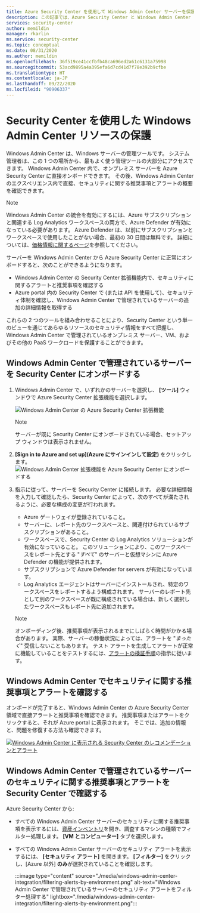 ```yaml
---
title: Azure Security Center を使用して Windows Admin Center サーバーを保護する方法
description: この記事では、Azure Security Center と Windows Admin Center を統合する方法について説明します
services: security-center
author: memildin
manager: rkarlin
ms.service: security-center
ms.topic: conceptual
ms.date: 08/31/2020
ms.author: memildin
ms.openlocfilehash: 36f519ce41ccfbfb48ca696ed2a61c6131a75998
ms.sourcegitcommit: 53acd9895a4a395efa6d7cd41d7f78e392b9cfbe
ms.translationtype: HT
ms.contentlocale: ja-JP
ms.lasthandoff: 09/22/2020
ms.locfileid: "90906337"
---
```

# <a name="protect-windows-admin-center-resources-with-security-center"></a>Security Center を使用した Windows Admin Center リソースの保護

Windows Admin Center は、Windows サーバーの管理ツールです。 システム管理者は、この 1 つの場所から、最もよく使う管理ツールの大部分にアクセスできます。 Windows Admin Center 内で、オンプレミス サーバーを Azure Security Center に直接オンボードできます。 その後、Windows Admin Center のエクスペリエンス内で直接、セキュリティに関する推奨事項とアラートの概要を確認できます。

> [!NOTE]
> Windows Admin Center の統合を有効にするには、Azure サブスクリプションと関連する Log Analytics ワークスペースの両方で、Azure Defender が有効になっている必要があります。
> Azure Defender は、以前にサブスクリプションとワークスペースで使用したことがない場合、最初の 30 日間は無料です。 詳細については、[価格情報に関するページ](security-center-pricing.md)を参照してください。
>

サーバーを Windows Admin Center から Azure Security Center に正常にオンボードすると、次のことができるようになります。

* Windows Admin Center の Security Center 拡張機能内で、セキュリティに関するアラートと推奨事項を確認する
* Azure portal 内の Security Center で (または API を使用して)、セキュリティ体制を確認し、Windows Admin Center で管理されているサーバーの追加の詳細情報を取得する

これらの 2 つのツールを組み合わせることにより、Security Center という単一のビューを通じてあらゆるリソースのセキュリティ情報をすべて把握し、Windows Admin Center で管理されているオンプレミス サーバー、VM、およびその他の PaaS ワークロードを保護することができます。

## <a name="onboard-windows-admin-center-managed-servers-into-security-center"></a>Windows Admin Center で管理されているサーバーを Security Center にオンボードする

1. Windows Admin Center で、いずれかのサーバーを選択し、 **[ツール]** ウィンドウで Azure Security Center 拡張機能を選択します。

    ![Windows Admin Center の Azure Security Center 拡張機能](./media/windows-admin-center-integration/onboarding-from-wac.png)

    > [!NOTE]
    > サーバーが既に Security Center にオンボードされている場合、セットアップ ウィンドウは表示されません。

1. **[Sign in to Azure and set up]\(Azure にサインインして設定\)** をクリックします。
    ![Windows Admin Center 拡張機能を Azure Security Center にオンボードする](./media/windows-admin-center-integration/onboarding-from-wac-welcome.png)

1. 指示に従って、サーバーを Security Center に接続します。 必要な詳細情報を入力して確認したら、Security Center によって、次のすべてが満たされるように、必要な構成の変更が行われます。
    * Azure ゲートウェイが登録されていること。
    * サーバーに、レポート先のワークスペースと、関連付けられているサブスクリプションがあること。
    * ワークスペースで、Security Center の Log Analytics ソリューションが有効になっていること。 このソリューションにより、このワークスペースをレポート先とする "*すべて*" のサーバーと仮想マシンに Azure Defender の機能が提供されます。
    * サブスクリプションで Azure Defender for servers が有効になっています。
    * Log Analytics エージェントはサーバーにインストールされ、特定のワークスペースをレポートするよう構成されます。 サーバーのレポート先として別のワークスペースが既に構成されている場合は、新しく選択したワークスペースもレポート先に追加されます。

    > [!NOTE]
    > オンボーディング後、推奨事項が表示されるまでにしばらく時間がかかる場合があります。 実際、サーバーの稼働状況によっては、アラートを "*まったく*" 受信しないこともあります。 テスト アラートを生成してアラートが正常に機能していることをテストするには、[アラートの検証手順](security-center-alert-validation.md)の指示に従います。


## <a name="view-security-recommendations-and-alerts-in-windows-admin-center"></a>Windows Admin Center でセキュリティに関する推奨事項とアラートを確認する

オンボードが完了すると、Windows Admin Center の Azure Security Center 領域で直接アラートと推奨事項を確認できます。 推奨事項またはアラートをクリックすると、それが Azure portal に表示されます。 そこでは、追加の情報と、問題を修復する方法も確認できます。

[![Windows Admin Center に表示される Security Center のレコメンデーションとアラート](media/windows-admin-center-integration/asc-recommendations-and-alerts-in-wac.png)](media/windows-admin-center-integration/asc-recommendations-and-alerts-in-wac.png#lightbox)

## <a name="view-security-recommendations-and-alerts-for-windows-admin-center-managed-servers-in-security-center"></a>Windows Admin Center で管理されているサーバーのセキュリティに関する推奨事項とアラートを Security Center で確認する
Azure Security Center から:

* すべての Windows Admin Center サーバーのセキュリティに関する推奨事項を表示するには、[資産インベントリ](asset-inventory.md)を開き、調査するマシンの種類でフィルター処理します。 **[VM とコンピューター]** タブを選択します。

* すべての Windows Admin Center サーバーのセキュリティ アラートを表示するには、 **[セキュリティ アラート]** を開きます。 **[フィルター]** をクリックし、[Azure 以外] **のみ**が選択されていることを確認します。

    :::image type="content" source="./media/windows-admin-center-integration/filtering-alerts-by-environment.png" alt-text="Windows Admin Center で管理されているサーバーのセキュリティ アラートをフィルター処理する" lightbox="./media/windows-admin-center-integration/filtering-alerts-by-environment.png":::